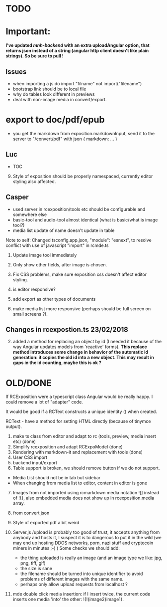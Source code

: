 # TODO

# Important:

__I've updated *mnh-backend* with an extra uploadAngular option, that returns json instead of a string (angular http client doesn't like plain strings). So be sure to pull !__

## Issues
* when importing a js do import "filname" not import("filename")
* bootstrap link should be to local file
* why do tables look different in previews
* deal with non-image media in convert/export.

# export to doc/pdf/epub
* you get the markdown from exposition.markdownInput, send it to the server to "/convert/pdf" with json { markdown: ... }


## Luc
* TOC

9. Style of exposition should be properly namespaced, currently editor styling also affected.



## Casper
* used server in rcexposition/tools etc should be configurable and somewhere else
* basic-tool and audio-tool almost identical (what is basic/what is image tool?)
* media list update of name doesn't update in table

Note to self:
Changed tsconfig.app.json,  "module": "esnext", to resolve conflict with use of javascript "import" in rcmde.ts
1. Update image tool immediately
2. Only show other fields, after image is chosen.

3. Fix CSS problems, make sure  exposition css doesn't affect editor styling.
4. is editor responsive?
5. add export as other types of documents
7. make media list more responsive (perhaps should be full screen on small screens ?).

## Changes in rcexpostion.ts 23/02/2018

2. added a method for replacing an object by id (I needed it because of the way Angular updates models from 'reactive' forms). 
__This replace method introduces some change in behavior of the automatic id generation: it copies the old id into a new object. This may result in gaps in the id counting, maybe this is ok ?__

# OLD/DONE
If RCExposition were a typescript class Angular would be really happy.
I could remove a lot of "adapter" code.

It would be good if a RCText constructs a unique identity (<tag id="">) when created.

RCText - have a method for setting HTML directly (because of tinymce output).

1. make ts class from editor and adapt to rc (tools, preview, media insert etc) (done)
2. Simplify rcexposition and adapt RCExpoModel (done)
3. Rendering with markdown-it and replacement with tools (done)
4. User CSS import
6. backend input/export
7. Table support is broken, we should remove button if we do not support.
* Media List should not be in tab but sidebar
* When changing from media list to editor, content in editor is gone
7. Images from not imported using rcmarkdown media notation ![] instead of !{}, 
also embedded media does not show up in rcexposition.media array.

6. from convert json


8. Style of exported pdf a bit weird

6. Server.js /upload is probably too good of trust, it accepts anything from anybody and hosts it, I suspect it is to dangerous to put it in the wild (we may end up hosting DDOS networks, porn, nazi stuff and cryptocoin miners in minutes ;-) )
Some checks we should add:
	- the thing uploaded is really an image (and an image type we like: jpg, png, tiff, gif)
	- the size is sane
	- the filename should be turned into unique identifier to avoid problems of different images with the same name.
	- perhaps only allow upload requests from localhost ?

7. mde double click media insertion: if I insert twice, the current code inserts one media 'into' the other: !{!{image2}image1}.
